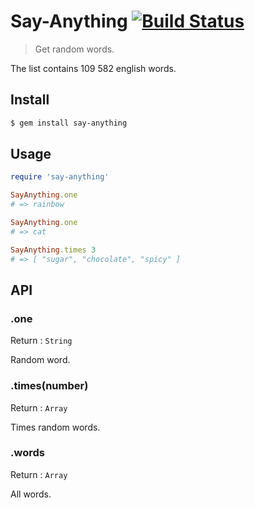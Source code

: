 Say-Anything [![Build Status](https://travis-ci.org/rozaxe/say-anything.svg?branch=master)](https://travis-ci.org/rozaxe/say-anything)
============

> Get random words.

The list contains 109 582 english words.


Install
-------

```bash
$ gem install say-anything
```


Usage
-----

```ruby
require 'say-anything'

SayAnything.one
# => rainbow

SayAnything.one
# => cat

SayAnything.times 3
# => [ "sugar", "chocolate", "spicy" ]
```


API
---

### .one

Return : `String`

Random word.


### .times(number)

Return : `Array`

Times random words.


### .words

Return : `Array`

All words.

